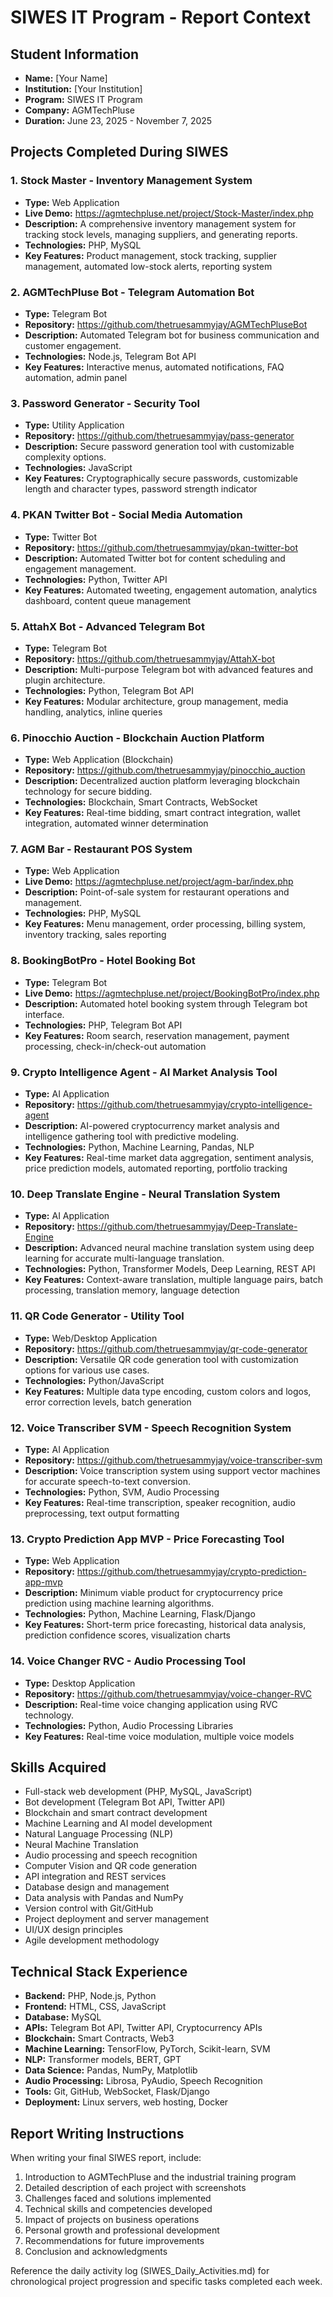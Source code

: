 # SIWES IT Program - Report Context

## Student Information
- **Name:** [Your Name]
- **Institution:** [Your Institution]
- **Program:** SIWES IT Program
- **Company:** AGMTechPluse
- **Duration:** June 23, 2025 - November 7, 2025

## Projects Completed During SIWES

### 1. Stock Master - Inventory Management System
- **Type:** Web Application
- **Live Demo:** https://agmtechpluse.net/project/Stock-Master/index.php
- **Description:** A comprehensive inventory management system for tracking stock levels, managing suppliers, and generating reports.
- **Technologies:** PHP, MySQL
- **Key Features:** Product management, stock tracking, supplier management, automated low-stock alerts, reporting system

### 2. AGMTechPluse Bot - Telegram Automation Bot
- **Type:** Telegram Bot
- **Repository:** https://github.com/thetruesammyjay/AGMTechPluseBot
- **Description:** Automated Telegram bot for business communication and customer engagement.
- **Technologies:** Node.js, Telegram Bot API
- **Key Features:** Interactive menus, automated notifications, FAQ automation, admin panel

### 3. Password Generator - Security Tool
- **Type:** Utility Application
- **Repository:** https://github.com/thetruesammyjay/pass-generator
- **Description:** Secure password generation tool with customizable complexity options.
- **Technologies:** JavaScript
- **Key Features:** Cryptographically secure passwords, customizable length and character types, password strength indicator

### 4. PKAN Twitter Bot - Social Media Automation
- **Type:** Twitter Bot
- **Repository:** https://github.com/thetruesammyjay/pkan-twitter-bot
- **Description:** Automated Twitter bot for content scheduling and engagement management.
- **Technologies:** Python, Twitter API
- **Key Features:** Automated tweeting, engagement automation, analytics dashboard, content queue management

### 5. AttahX Bot - Advanced Telegram Bot
- **Type:** Telegram Bot
- **Repository:** https://github.com/thetruesammyjay/AttahX-bot
- **Description:** Multi-purpose Telegram bot with advanced features and plugin architecture.
- **Technologies:** Python, Telegram Bot API
- **Key Features:** Modular architecture, group management, media handling, analytics, inline queries

### 6. Pinocchio Auction - Blockchain Auction Platform
- **Type:** Web Application (Blockchain)
- **Repository:** https://github.com/thetruesammyjay/pinocchio_auction
- **Description:** Decentralized auction platform leveraging blockchain technology for secure bidding.
- **Technologies:** Blockchain, Smart Contracts, WebSocket
- **Key Features:** Real-time bidding, smart contract integration, wallet integration, automated winner determination

### 7. AGM Bar - Restaurant POS System
- **Type:** Web Application
- **Live Demo:** https://agmtechpluse.net/project/agm-bar/index.php
- **Description:** Point-of-sale system for restaurant operations and management.
- **Technologies:** PHP, MySQL
- **Key Features:** Menu management, order processing, billing system, inventory tracking, sales reporting

### 8. BookingBotPro - Hotel Booking Bot
- **Type:** Telegram Bot
- **Live Demo:** https://agmtechpluse.net/project/BookingBotPro/index.php
- **Description:** Automated hotel booking system through Telegram bot interface.
- **Technologies:** PHP, Telegram Bot API
- **Key Features:** Room search, reservation management, payment processing, check-in/check-out automation

### 9. Crypto Intelligence Agent - AI Market Analysis Tool
- **Type:** AI Application
- **Repository:** https://github.com/thetruesammyjay/crypto-intelligence-agent
- **Description:** AI-powered cryptocurrency market analysis and intelligence gathering tool with predictive modeling.
- **Technologies:** Python, Machine Learning, Pandas, NLP
- **Key Features:** Real-time market data aggregation, sentiment analysis, price prediction models, automated reporting, portfolio tracking

### 10. Deep Translate Engine - Neural Translation System
- **Type:** AI Application
- **Repository:** https://github.com/thetruesammyjay/Deep-Translate-Engine
- **Description:** Advanced neural machine translation system using deep learning for accurate multi-language translation.
- **Technologies:** Python, Transformer Models, Deep Learning, REST API
- **Key Features:** Context-aware translation, multiple language pairs, batch processing, translation memory, language detection

### 11. QR Code Generator - Utility Tool
- **Type:** Web/Desktop Application
- **Repository:** https://github.com/thetruesammyjay/qr-code-generator
- **Description:** Versatile QR code generation tool with customization options for various use cases.
- **Technologies:** Python/JavaScript
- **Key Features:** Multiple data type encoding, custom colors and logos, error correction levels, batch generation

### 12. Voice Transcriber SVM - Speech Recognition System
- **Type:** AI Application
- **Repository:** https://github.com/thetruesammyjay/voice-transcriber-svm
- **Description:** Voice transcription system using support vector machines for accurate speech-to-text conversion.
- **Technologies:** Python, SVM, Audio Processing
- **Key Features:** Real-time transcription, speaker recognition, audio preprocessing, text output formatting

### 13. Crypto Prediction App MVP - Price Forecasting Tool
- **Type:** Web Application
- **Repository:** https://github.com/thetruesammyjay/crypto-prediction-app-mvp
- **Description:** Minimum viable product for cryptocurrency price prediction using machine learning algorithms.
- **Technologies:** Python, Machine Learning, Flask/Django
- **Key Features:** Short-term price forecasting, historical data analysis, prediction confidence scores, visualization charts

### 14. Voice Changer RVC - Audio Processing Tool
- **Type:** Desktop Application
- **Repository:** https://github.com/thetruesammyjay/voice-changer-RVC
- **Description:** Real-time voice changing application using RVC technology.
- **Technologies:** Python, Audio Processing Libraries
- **Key Features:** Real-time voice modulation, multiple voice models

## Skills Acquired
- Full-stack web development (PHP, MySQL, JavaScript)
- Bot development (Telegram Bot API, Twitter API)
- Blockchain and smart contract development
- Machine Learning and AI model development
- Natural Language Processing (NLP)
- Neural Machine Translation
- Audio processing and speech recognition
- Computer Vision and QR code generation
- API integration and REST services
- Database design and management
- Data analysis with Pandas and NumPy
- Version control with Git/GitHub
- Project deployment and server management
- UI/UX design principles
- Agile development methodology

## Technical Stack Experience
- **Backend:** PHP, Node.js, Python
- **Frontend:** HTML, CSS, JavaScript
- **Database:** MySQL
- **APIs:** Telegram Bot API, Twitter API, Cryptocurrency APIs
- **Blockchain:** Smart Contracts, Web3
- **Machine Learning:** TensorFlow, PyTorch, Scikit-learn, SVM
- **NLP:** Transformer models, BERT, GPT
- **Data Science:** Pandas, NumPy, Matplotlib
- **Audio Processing:** Librosa, PyAudio, Speech Recognition
- **Tools:** Git, GitHub, WebSocket, Flask/Django
- **Deployment:** Linux servers, web hosting, Docker

## Report Writing Instructions
When writing your final SIWES report, include:
1. Introduction to AGMTechPluse and the industrial training program
2. Detailed description of each project with screenshots
3. Challenges faced and solutions implemented
4. Technical skills and competencies developed
5. Impact of projects on business operations
6. Personal growth and professional development
7. Recommendations for future improvements
8. Conclusion and acknowledgments

Reference the daily activity log (SIWES_Daily_Activities.md) for chronological project progression and specific tasks completed each week.

